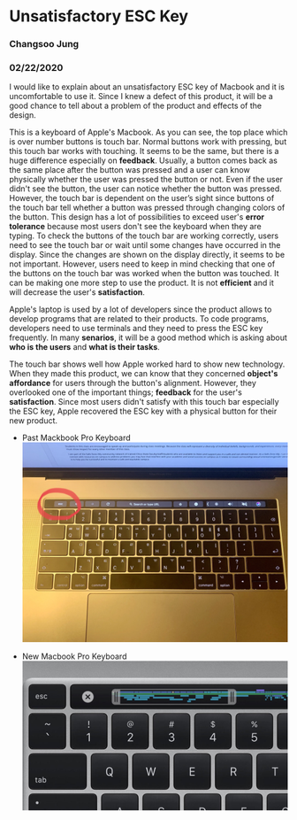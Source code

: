 # Unsatisfactory ESC Key

### Changsoo Jung
### 02/22/2020

  I would like to explain about an unsatisfactory ESC key of Macbook and it is uncomfortable to use it. Since I knew a defect of this product, it will be a good chance to tell about a problem of the product and effects of the design.
  
  This is a keyboard of Apple's Macbook. As you can see, the top place which is over number buttons is touch bar. Normal buttons work with pressing, but this touch bar works with touching. It seems to be the same, but there is a huge difference especially on __feedback__. Usually, a button comes back as the same place after the button was pressed and a user can know physically whether the user was pressed the button or not. Even if the user didn't see the button, the user can notice whether the button was pressed. However, the touch bar is dependent on the user’s sight since buttons of the touch bar tell whether a button was pressed through changing colors of the button. This design has a lot of possibilities to exceed user's __error tolerance__ because most users don't see the keyboard when they are typing. To check the buttons of the touch bar are working correctly, users need to see the touch bar or wait until some changes have occurred in the display. Since the changes are shown on the display directly, it seems to be not important. However, users need to keep in mind checking that one of the buttons on the touch bar was worked when the button was touched. It can be making one more step to use the product. It is not __efficient__ and it will decrease the user's __satisfaction__.
  
  Apple's laptop is used by a lot of developers since the product allows to develop programs that are related to their products. To code programs, developers need to use terminals and they need to press the ESC key frequently. In many __senarios__, it will be a good method which is asking about __who is the users__ and __what is their tasks__.
  
  The touch bar shows well how Apple worked hard to show new technology. When they made this product, we can know that they concerned __object's affordance__ for users through the button's alignment. However, they overlooked one of the important things; __feedback__ for the user's __satisfaction__. Since most users didn't satisfy with this touch bar especially the ESC key, Apple recovered the ESC key with a physical button for their new product.

* Past Mackbook Pro Keyboard
![alt text](../assets/Journal1.JPG "Journal1 img1")

* New Macbook Pro Keyboard
![alt text](../assets/Journal1-2.jpg "Journal1 img2")
